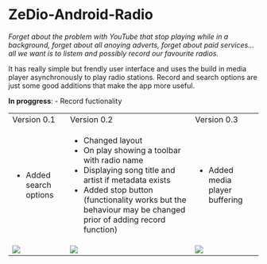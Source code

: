 # ZeDio-Android-Radio

<p><i>Forget about the problem with YouTube that stop playing while in a background, forget about all anoying adverts, forget about paid services... all we want is to listem and possibly record our favourite radios.</i></p>

It has really simple but frendly user interface and uses the build in media player asynchronously to play radio stations. Record and search options are just some good additions that make the app more useful.

<b>In proggress</b>:
        - Record fuctionality
        

<table style="border:0 !important">
        <tr>
                <td>Version 0.1</td>
                <td>Version 0.2</td>
                <td>Version 0.3</td>
        </tr>
        <tr>
                <td>
                        <ul>
                                <li> Added search options </li>
                        </ul>
                </td>
                <td>
                        <ul>
                                <li> Changed layout </li>
                                <li> On play showing a toolbar with radio name </li>
                                <li> Displaying song title and artist if metadata exists</li>
                                <li> Added stop button (functionality works but the behaviour may be changed prior of adding record function) </li>
                        </ul>
                </td>
                <td>
                        <ul>
                                <li> Added media player buffering </li>
                        </ul>
                </td>
        </tr>
        <tr valign='top'>
                <td><img src="https://i.gyazo.com/182945ea9be8deeb1d52bb08370c1d11.png"/></td>
                <td><img src="https://i.gyazo.com/06be95fe455a8b1e868b3cefcf6ca258.png"/></td>     
                <td><img src="https://i.gyazo.com/06be95fe455a8b1e868b3cefcf6ca258.png"/></td> 
        </tr>
</table>




